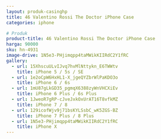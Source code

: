 ```yaml
---
layout: produk-casinghp
title: 46 Valentino Rossi The Doctor iPhone Case
categories: iphone

# Produk
product-title: 46 Valentino Rossi The Doctor iPhone Case
harga: 90000
sku: hn-4931
image-drive: 1N5e3-PHjimqpp4taMWikKIIRdC2Y1fRC
gallery:
  - url: 15XhscuULvIJvq7hvMlNttykn_E6TWWtv
    title: iPhone 5 / 5s / SE
  - url: 1e2oCpW6HxHL1-X_jgeQYZbrWlPaKDO3o
    title: iPhone 6 / 6s
  - url: 1mU87gLkGD35_pgmqX6388zyWnVHCXiEv
    title: iPhone 6 Plus / 6s Plus
  - url: 1JweoR7gRP-cJveJxkOxUrAT16T8vfkMZ
    title: iPhone 7 / 8
  - url: 129icofWjv9j71bsKYLSsbC_wK5ZGS-BZ
    title: iPhone 7 Plus / 8 Plus
  - url: 1N5e3-PHjimqpp4taMWikKIIRdC2Y1fRC
    title: iPhone X
---
```

